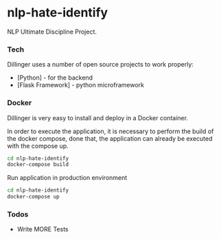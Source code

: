 # nlp-hate-identify

NLP Ultimate Discipline Project.

### Tech

Dillinger uses a number of open source projects to work properly:

* [Python] - for the backend
* [Flask Framework] - python microframework

### Docker
Dillinger is very easy to install and deploy in a Docker container.

In order to execute the application, it is necessary to perform the build of the docker compose, done that, the application can already be executed with the compose up.

```sh
cd nlp-hate-identify
docker-compose build
```

Run application in production environment

```sh
cd nlp-hate-identify
docker-compose up
```

### Todos

 - Write MORE Tests
